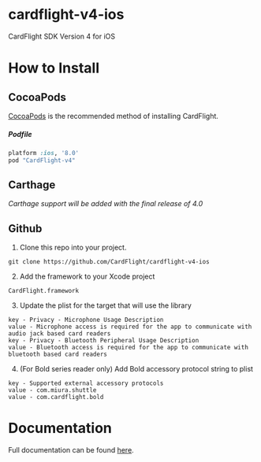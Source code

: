 # cardflight-v4-ios
CardFlight SDK Version 4 for iOS

# How to Install

## CocoaPods

[CocoaPods](http://www.cocoapods.org/) is the recommended method of installing CardFlight.

##### Podfile

```ruby
platform :ios, '8.0'
pod "CardFlight-v4"
```

## Carthage

*Carthage support will be added with the final release of 4.0*

## Github

1. Clone this repo into your project.
```
git clone https://github.com/CardFlight/cardflight-v4-ios
```

2. Add the framework to your Xcode project
```
CardFlight.framework
```

3. Update the plist for the target that will use the library
```
key - Privacy - Microphone Usage Description
value - Microphone access is required for the app to communicate with audio jack based card readers
key - Privacy - Bluetooth Peripheral Usage Description
value - Bluetooth access is required for the app to communicate with bluetooth based card readers
```
4. (For Bold series reader only) Add Bold accessory protocol string to plist
```
key - Supported external accessory protocols
value - com.miura.shuttle
value - com.cardflight.bold
```


# Documentation

Full documentation can be found [here](http://docs.cardflight.com/sdk_documentation/).
